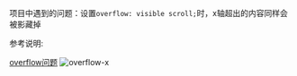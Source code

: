 项目中遇到的问题：设置`overflow: visible scroll;`时，x轴超出的内容同样会被影藏掉

参考说明:

[overflow问题](https://www.shuzhiduo.com/A/qVden1YgzP/)
![overflow-x](https://lhost.oss-cn-chengdu.aliyuncs.com/blog/20230417103433.png)
